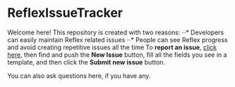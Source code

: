 # ReflexIssueTracker
Welcome here! This repository is created with two reasons:
⋅⋅* Developers can easily maintain Reflex related issues
⋅⋅* People can see Reflex progress and avoid creating repetitive issues all the time
To **report an issue**, [click here](http://go.reflex.rip/bug "Click this label to open the Issue Tracker itself"), then find and push the **New Issue** button, fill all the fields you see in a template, and then click the **Submit new issue** button.

You can also ask questions here, if you have any.
